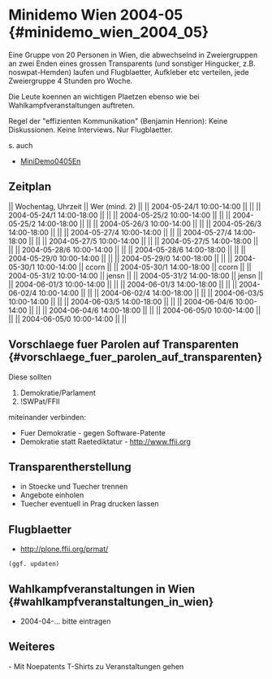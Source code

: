 # Minidemo Wien 2004-05 {#minidemo_wien_2004_05}

Eine Gruppe von 20 Personen in Wien, die abwechselnd in Zweiergruppen an
zwei Enden eines grossen Transparents (und sonstiger Hingucker, z.B.
noswpat-Hemden) laufen und Flugblaetter, Aufkleber etc verteilen, jede
Zweiergruppe 4 Stunden pro Woche.

Die Leute koennen an wichtigen Plaetzen ebenso wie bei
Wahlkampfveranstaltungen auftreten.

Regel der \"effizienten Kommunikation\" (Benjamin Henrion): Keine
Diskussionen. Keine Interviews. Nur Flugblaetter.

s\. auch

-   [MiniDemo0405En](MiniDemo0405En "wikilink")

## Zeitplan

\|\| Wochentag, Uhrzeit \|\| Wer (mind. 2) \|\| \|\| 2004-05-24/1
10:00-14:00 \|\| \|\| \|\| 2004-05-24/1 14:00-18:00 \|\| \|\| \|\|
2004-05-25/2 10:00-14:00 \|\| \|\| \|\| 2004-05-25/2 14:00-18:00 \|\|
\|\| \|\| 2004-05-26/3 10:00-14:00 \|\| \|\| \|\| 2004-05-26/3
14:00-18:00 \|\| \|\| \|\| 2004-05-27/4 10:00-14:00 \|\| \|\| \|\|
2004-05-27/4 14:00-18:00 \|\| \|\| \|\| 2004-05-27/5 10:00-14:00 \|\|
\|\| \|\| 2004-05-27/5 14:00-18:00 \|\| \|\| \|\| 2004-05-28/6
10:00-14:00 \|\| \|\| \|\| 2004-05-28/6 14:00-18:00 \|\| \|\| \|\|
2004-05-29/0 10:00-14:00 \|\| \|\| \|\| 2004-05-29/0 14:00-18:00 \|\|
\|\| \|\| 2004-05-30/1 10:00-14:00 \|\| ccorn \|\| \|\| 2004-05-30/1
14:00-18:00 \|\| ccorn \|\| \|\| 2004-05-31/2 10:00-14:00 \|\| jensn
\|\| \|\| 2004-05-31/2 14:00-18:00 \|\| jensn \|\| \|\| 2004-06-01/3
10:00-14:00 \|\| \|\| \|\| 2004-06-01/3 14:00-18:00 \|\| \|\| \|\|
2004-06-02/4 10:00-14:00 \|\| \|\| \|\| 2004-06-02/4 14:00-18:00 \|\|
\|\| \|\| 2004-06-03/5 10:00-14:00 \|\| \|\| \|\| 2004-06-03/5
14:00-18:00 \|\| \|\| \|\| 2004-06-04/6 10:00-14:00 \|\| \|\| \|\|
2004-06-04/6 14:00-18:00 \|\| \|\| \|\| 2004-06-05/0 10:00-14:00 \|\|
\|\| \|\| 2004-06-05/0 10:00-14:00 \|\| \|\|

## Vorschlaege fuer Parolen auf Transparenten {#vorschlaege_fuer_parolen_auf_transparenten}

Diese sollten

1.  Demokratie/Parlament
2.  !SWPat/FFII

miteinander verbinden:

-   Fuer Demokratie - gegen Software-Patente
-   Demokratie statt Raetediktatur - <http://www.ffii.org>

## Transparentherstellung

-   in Stoecke und Tuecher trennen
-   Angebote einholen
-   Tuecher eventuell in Prag drucken lassen

## Flugblaetter

-   <http://plone.ffii.org/prmat/>

`(ggf. updaten)`

## Wahlkampfveranstaltungen in Wien {#wahlkampfveranstaltungen_in_wien}

-   2004-04-\... bitte eintragen

## Weiteres

\- Mit Noepatents T-Shirts zu Veranstaltungen gehen
